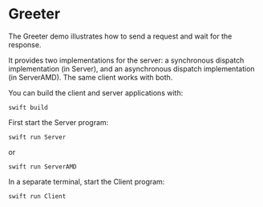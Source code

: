 # Greeter

The Greeter demo illustrates how to send a request and wait for the response.

It provides two implementations for the server: a synchronous dispatch implementation (in Server), and an asynchronous
dispatch implementation (in ServerAMD). The same client works with both.

You can build the client and server applications with:

```shell
swift build
```

First start the Server program:

```shell
swift run Server
```

or

```shell
swift run ServerAMD
```

In a separate terminal, start the Client program:

```shell
swift run Client
```
